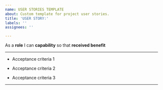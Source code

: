 ```yaml
---
name: USER STORIES TEMPLATE
about: Custom template for project user stories.
title: 'USER STORY:'
labels: ''
assignees: ''

---
```


As a **role** I can **capability** so that **received benefit**

---

- Acceptance criteria 1

- Acceptance criteria 2

- Acceptance criteria 3

---
